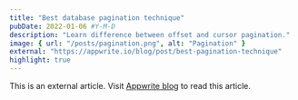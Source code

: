 ```yaml
---
title: "Best database pagination technique"
pubDate: 2022-01-06 #Y-M-D
description: "Learn difference between offset and cursor pagination."
image: { url: "/posts/pagination.png", alt: "Pagination" }
external: "https://appwrite.io/blog/post/best-pagination-technique"
highlight: true
---
```


This is an external article. Visit [Appwrite blog](https://appwrite.io/blog/post/best-pagination-technique) to read this article.
